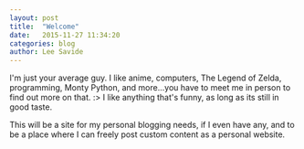 ```yaml
---
layout: post
title:  "Welcome"
date:   2015-11-27 11:34:20
categories: blog
author: Lee Savide
---
```


I'm just your average guy. I like anime, computers, The Legend of Zelda, programming, Monty Python, and more...you have to meet me in person to find out more on that. :> I like anything that's funny, as long as its still in good taste.

This will be a site for my personal blogging needs, if I even have any, and to be a place where I can freely post custom content as a personal website.